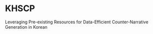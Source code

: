 # KHSCP
Leveraging Pre-existing Resources for Data-Efficient Counter-Narrative Generation in Korean
